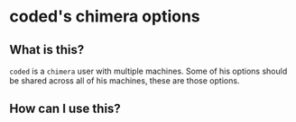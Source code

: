 # coded's chimera options

## What is this?

`coded` is a `chimera` user with multiple machines. Some of his options should
be shared across all of his machines, these are those options.

## How can I use this?

